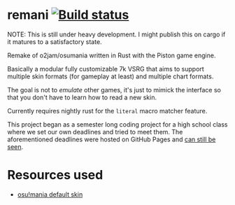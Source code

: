 remani [![Build status](https://travis-ci.org/0e4ef622/remani.svg?branch=master)](https://travis-ci.org/0e4ef622/remani)
==============================================

NOTE: This is still under heavy development. I might publish this on cargo
if it matures to a satisfactory state.

Remake of o2jam/osumania written in Rust with the Piston game engine.

Basically a modular fully customizable 7k VSRG that aims to support multiple
skin formats (for gameplay at least) and multiple chart formats.

The goal is not to _emulate_ other games, it's just to mimick the interface so
that you don't have to learn how to read a new skin.

Currently requires nightly rust for the `literal` macro matcher feature.

This project began as a semester long coding project for a high school class
where we set our own deadlines and tried to meet them. The aforementioned
deadlines were hosted on GitHub Pages and [can still be seen](https://0e4ef622.github.io/remani/).

Resources used
====================
* [osu!mania default skin](https://osu.ppy.sh/forum/t/129191)
